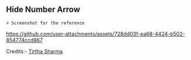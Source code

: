 ## Hide Number Arrow

    > Screenshot for the reference

https://github.com/user-attachments/assets/728dd03f-ea68-4424-b502-854774ccd867


Credits:- [Tirtha Sharma](https://github.com/genze121 "Tirtha Sharma")
